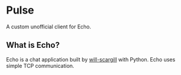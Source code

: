 # Pulse
A custom unofficial client for Echo.

## What is Echo?
Echo is a chat application built by [will-scargill](https://github.com/will-scargill) with Python. Echo uses simple TCP communication.
